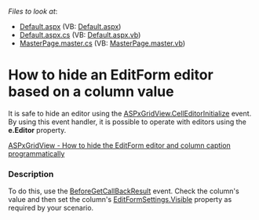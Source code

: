 <!-- default file list -->
*Files to look at*:

* [Default.aspx](./CS/TestGridViewSite81/Default.aspx) (VB: [Default.aspx](./VB/TestGridViewSite81/Default.aspx))
* [Default.aspx.cs](./CS/TestGridViewSite81/Default.aspx.cs) (VB: [Default.aspx.vb](./VB/TestGridViewSite81/Default.aspx.vb))
* [MasterPage.master.cs](./CS/TestGridViewSite81/MasterPage.master.cs) (VB: [MasterPage.master.vb](./VB/TestGridViewSite81/MasterPage.master.vb))
<!-- default file list end -->
# How to hide an EditForm editor based on a column value


<p>It is safe to hide an editor using the <a href="http://documentation.devexpress.com/#AspNet/DevExpressWebASPxGridViewASPxGridView_CellEditorInitializetopic"><u>ASPxGridView.CellEditorInitialize</u></a> event. By using this event handler, it is possible to operate with editors using the <strong>e.Editor</strong> property.</p><p><a href="https://www.devexpress.com/Support/Center/p/E4999">ASPxGridView - How to hide the EditForm editor and column caption programmatically</a></p>


<h3>Description</h3>

<p>To do this, use the <a href="http://documentation.devexpress.com/#AspNet/DevExpressWebASPxGridViewASPxGridView_BeforeGetCallbackResulttopic">BeforeGetCallBackResult</a> event. Check the column&#39;s value and then set the column&#39;s <a href="http://documentation.devexpress.com/#AspNet/DevExpressWebASPxGridViewGridColumnEditFormSettings_Visibletopic"> EditFormSettings.Visible</a> property as required by your scenario.</p>

<br/>


